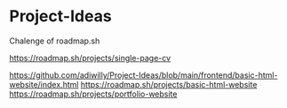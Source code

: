 # Project-Ideas
Chalenge of roadmap.sh

https://roadmap.sh/projects/single-page-cv

https://github.com/adiwilly/Project-Ideas/blob/main/frontend/basic-html-website/index.html
https://roadmap.sh/projects/basic-html-website
https://roadmap.sh/projects/portfolio-website
